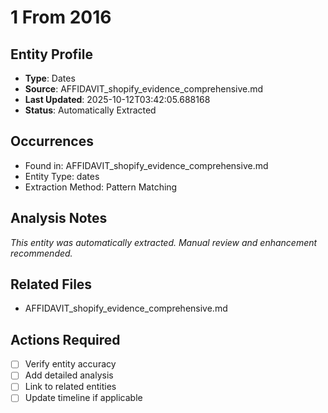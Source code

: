 # 1 From 2016

## Entity Profile
- **Type**: Dates
- **Source**: AFFIDAVIT_shopify_evidence_comprehensive.md
- **Last Updated**: 2025-10-12T03:42:05.688168
- **Status**: Automatically Extracted

## Occurrences
- Found in: AFFIDAVIT_shopify_evidence_comprehensive.md
- Entity Type: dates
- Extraction Method: Pattern Matching

## Analysis Notes
*This entity was automatically extracted. Manual review and enhancement recommended.*

## Related Files
- AFFIDAVIT_shopify_evidence_comprehensive.md

## Actions Required
- [ ] Verify entity accuracy
- [ ] Add detailed analysis
- [ ] Link to related entities
- [ ] Update timeline if applicable
